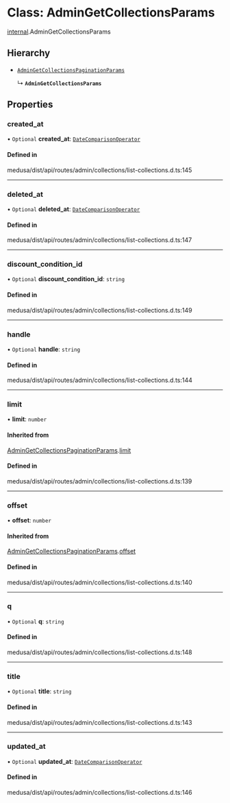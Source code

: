 # Class: AdminGetCollectionsParams

[internal](../modules/internal-3.md).AdminGetCollectionsParams

## Hierarchy

- [`AdminGetCollectionsPaginationParams`](internal-3.AdminGetCollectionsPaginationParams.md)

  ↳ **`AdminGetCollectionsParams`**

## Properties

### created\_at

• `Optional` **created\_at**: [`DateComparisonOperator`](internal-2.DateComparisonOperator.md)

#### Defined in

medusa/dist/api/routes/admin/collections/list-collections.d.ts:145

___

### deleted\_at

• `Optional` **deleted\_at**: [`DateComparisonOperator`](internal-2.DateComparisonOperator.md)

#### Defined in

medusa/dist/api/routes/admin/collections/list-collections.d.ts:147

___

### discount\_condition\_id

• `Optional` **discount\_condition\_id**: `string`

#### Defined in

medusa/dist/api/routes/admin/collections/list-collections.d.ts:149

___

### handle

• `Optional` **handle**: `string`

#### Defined in

medusa/dist/api/routes/admin/collections/list-collections.d.ts:144

___

### limit

• **limit**: `number`

#### Inherited from

[AdminGetCollectionsPaginationParams](internal-3.AdminGetCollectionsPaginationParams.md).[limit](internal-3.AdminGetCollectionsPaginationParams.md#limit)

#### Defined in

medusa/dist/api/routes/admin/collections/list-collections.d.ts:139

___

### offset

• **offset**: `number`

#### Inherited from

[AdminGetCollectionsPaginationParams](internal-3.AdminGetCollectionsPaginationParams.md).[offset](internal-3.AdminGetCollectionsPaginationParams.md#offset)

#### Defined in

medusa/dist/api/routes/admin/collections/list-collections.d.ts:140

___

### q

• `Optional` **q**: `string`

#### Defined in

medusa/dist/api/routes/admin/collections/list-collections.d.ts:148

___

### title

• `Optional` **title**: `string`

#### Defined in

medusa/dist/api/routes/admin/collections/list-collections.d.ts:143

___

### updated\_at

• `Optional` **updated\_at**: [`DateComparisonOperator`](internal-2.DateComparisonOperator.md)

#### Defined in

medusa/dist/api/routes/admin/collections/list-collections.d.ts:146
